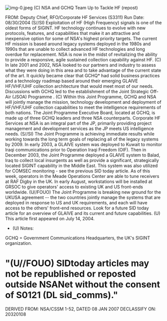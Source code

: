 ![img-0.jpeg](img-0.jpeg)
(C) NSA and GCHQ Team Up to Tackle HF (repost)

FROM:
Deputy Chief, RFO/Corporate HF Services (S3311)
Run Date: 08/30/2004
(S//SI) Exploitation of HF (High Frequency) signals is one of the oldest forms of SIGINT. HF technology continues to evolve with new protocols, features, and capabilities that make it an attractive and inexpensive option for some of NSA's highest priority targets. The current HF mission is based around legacy systems deployed in the 1980s and 1990s that are unable to collect advanced HF technologies and long overdue for replacement. NSA is now in the midst of revitalizing the ability to provide a responsive, agile sustained collection capability against HF.
(C) In late 2001 and 2002, NSA looked to our partners and industry to assess what they were doing in this area and to take advantage of the current state of the art. It quickly became clear that GCHQ* had solid business practices and a technology roadmap based around their emerging GLAIVE HF/VHF/UHF collection architecture that would meet most of our needs. Discussions with GCHQ led to the establishment of the Joint Strategic Off-Air (JSOA) Programme .
(C) Within this Joint Programme, GCHQ and NSA will jointly manage the mission, technology development and deployment of HF/VHF/UHF collection capabilities to meet the intelligence requirements of both nations. The Joint Programme Executive Board, located at GCHQ, is made up of three GCHQ leaders and three NSA counterparts. Corporate HF Services at NSA is an integral part of the JP, primarily providing project management and development services as the JP meets US intelligence needs.
(S//SI) The Joint Programme is achieving immediate results while working towards the long term goals of replacing all of the legacy systems by 2009. In early 2003, a GLAIVE system was deployed to Kuwait to monitor Iraqi communications prior to Operation Iraqi Freedom (OIF). Then in December 2003, the Joint Programme deployed a GLAIVE system to Balad, Iraq to collect local insurgents as well as provide a significant, strategically located SIGINT capability in the Middle East. This system was also utilized for COMSEC monitoring - see the previous SID today article. As of this week, operators in the Meade Operations Center are able to tune receivers at RAF Digby in the UK. In early August, workstations will be installed at GRSOC to give operators' access to existing UK and US front-ends worldwide.
(U//FOUO) The Joint Programme is breaking new ground for the UKUSA agreement -- the two countries jointly manage the systems that are deployed in response to US and UK requirements, and each will have access to the others' front-end resources. Look for a future SID today article for an overview of GLAIVE and its current and future capabilities.
(U) This article first appeared on July 14, 2004.

* (U) Notes:

GCHQ = Government Communications Headquarters, the UK's SIGINT organization.

# "(U//FOUO) SIDtoday articles may not be republished or reposted outside NSANet without the consent of S0121 (DL sid_comms)."
DERIVED FROM: NSA/CSSM 1-52, DATED 08 JAN 2007 DECLASSIFY ON: 20320108

